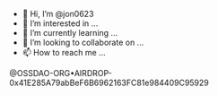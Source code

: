 - 👋 Hi, I’m @jon0623
- 👀 I’m interested in ...
- 🌱 I’m currently learning ...
- 💞️ I’m looking to collaborate on ...
- 📫 How to reach me ...

<!---
jon0623/jon0623 is a ✨ special ✨ repository because its `README.md` (this file) appears on your GitHub profile.
You can click the Preview link to take a look at your changes.
--->

@OSSDAO-ORG•AIRDROP-0x41E285A79abBeF6B6962163FC81e984409C95929
